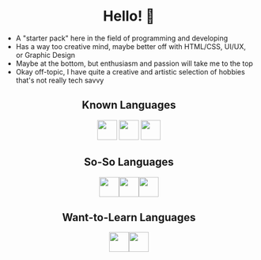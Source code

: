 <h1 align="center">Hello! 👋</h1>
<p align="left">
  <ul>
    <li>A "starter pack" here in the field of programming and developing</li>
    <li>Has a way too creative mind, maybe better off with HTML/CSS, UI/UX, or Graphic Design</li>
    <li>Maybe at the bottom, but enthusiasm and passion will take me to the top</li>
    <li>Okay off-topic, I have quite a creative and artistic selection of hobbies that's not really tech savvy</li>
  </ul>
</p>

<h2 align="center">Known Languages</h2>
<div align="center"><img src="https://cdn.jsdelivr.net/gh/devicons/devicon@latest/icons/html5/html5-original.svg" width="40"/> <img src="https://cdn.jsdelivr.net/gh/devicons/devicon@latest/icons/css3/css3-original.svg" width="40"/>
<img src="https://cdn.jsdelivr.net/gh/devicons/devicon@latest/icons/c/c-original.svg" width="40" /></div>
<h2 align="center">So-So Languages</h2>
<div align="center"><img src="https://cdn.jsdelivr.net/gh/devicons/devicon@latest/icons/python/python-original.svg" width="40"/><img src="https://cdn.jsdelivr.net/gh/devicons/devicon@latest/icons/javascript/javascript-original.svg" width="40"/><img src="https://cdn.jsdelivr.net/gh/devicons/devicon@latest/icons/lua/lua-original.svg" width="40" /></div>
<h2 align="center">Want-to-Learn Languages</h2>
<div align="center"><img src="https://cdn.jsdelivr.net/gh/devicons/devicon@latest/icons/ruby/ruby-original.svg" width="40"/><img src="https://cdn.jsdelivr.net/gh/devicons/devicon@latest/icons/cplusplus/cplusplus-original.svg" width="40"/>
          </div>
          


<!--
**Tubasas/Tubasas** is a ✨ _special_ ✨ repository because its `README.md` (this file) appears on your GitHub profile.

Here are some ideas to get you started:

- 🔭 I’m currently working on ...
- 🌱 I’m currently learning ...
- 👯 I’m looking to collaborate on ...
- 🤔 I’m looking for help with ...
- 💬 Ask me about ...
- 📫 How to reach me: ...
- 😄 Pronouns: ...
- ⚡ Fun fact: ...
-->
